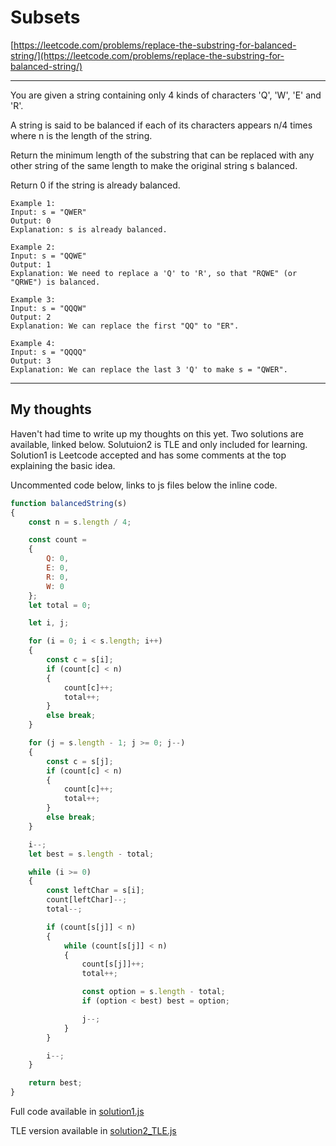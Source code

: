 # Subsets

[https://leetcode.com/problems/replace-the-substring-for-balanced-string/](https://leetcode.com/problems/replace-the-substring-for-balanced-string/)

---
You are given a string containing only 4 kinds of characters 'Q', 'W', 'E' and 'R'.

A string is said to be balanced if each of its characters appears n/4 times where n is the length of the string.

Return the minimum length of the substring that can be replaced with any other string of the same length to make the original string s balanced.

Return 0 if the string is already balanced.

```
Example 1:
Input: s = "QWER"
Output: 0
Explanation: s is already balanced.

Example 2:
Input: s = "QQWE"
Output: 1
Explanation: We need to replace a 'Q' to 'R', so that "RQWE" (or "QRWE") is balanced.

Example 3:
Input: s = "QQQW"
Output: 2
Explanation: We can replace the first "QQ" to "ER". 

Example 4:
Input: s = "QQQQ"
Output: 3
Explanation: We can replace the last 3 'Q' to make s = "QWER".

```

---

## My thoughts
Haven't had time to write up my thoughts on this yet.  Two solutions are available, linked below.  Solutuion2 is TLE and only included for learning. Solution1 is Leetcode accepted and has some comments at the top explaining the basic idea.

Uncommented code below, links to js files below the inline code.

```javascript
function balancedString(s)
{
    const n = s.length / 4;

    const count =
    {
        Q: 0,
        E: 0,
        R: 0,
        W: 0
    };
    let total = 0;

    let i, j;

    for (i = 0; i < s.length; i++)
    {
        const c = s[i];
        if (count[c] < n)
        {
            count[c]++;
            total++;
        }
        else break;
    }

    for (j = s.length - 1; j >= 0; j--)
    {
        const c = s[j];
        if (count[c] < n)
        {
            count[c]++;
            total++;
        }
        else break;
    }

    i--;
    let best = s.length - total;

    while (i >= 0)
    {
        const leftChar = s[i];
        count[leftChar]--;
        total--;

        if (count[s[j]] < n)
        {
            while (count[s[j]] < n)
            {
                count[s[j]]++;
                total++;

                const option = s.length - total;
                if (option < best) best = option;

                j--;
            }
        }

        i--;
    }

    return best;
}
```


Full code available in [solution1.js](solution1.js)

TLE version available in [solution2_TLE.js](solution2_TLE.js)



